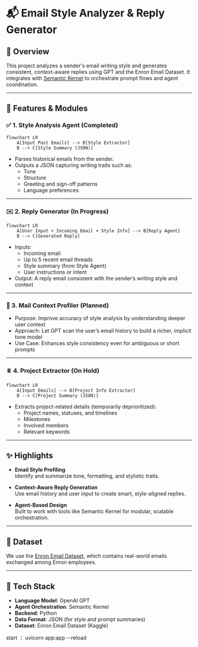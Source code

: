 # 📬 Email Style Analyzer & Reply Generator

## 🧠 Overview  
This project analyzes a sender's email writing style and generates consistent, context-aware replies using GPT and the Enron Email Dataset. It integrates with [Semantic Kernel](https://github.com/microsoft/semantic-kernel) to orchestrate prompt flows and agent coordination.

---

## 🚀 Features & Modules

### ✅ 1. Style Analysis Agent (Completed)

```mermaid
flowchart LR
    A[Input Past Emails] --> B[Style Extractor]
    B --> C[Style Summary (JSON)]
```

* Parses historical emails from the sender.
* Outputs a JSON capturing writing traits such as:
  * Tone
  * Structure
  * Greeting and sign-off patterns
  * Language preferences

---

### ✉️ 2. Reply Generator (In Progress)

```mermaid
flowchart LR
    A[User Input + Incoming Email + Style Info] --> B[Reply Agent]
    B --> C[Generated Reply]
```

* Inputs:
  * Incoming email
  * Up to 5 recent email threads
  * Style summary (from Style Agent)
  * User instructions or intent
* Output: A reply email consistent with the sender’s writing style and context

---

### 🧠 3. Mail Context Profiler (Planned)

* Purpose: Improve accuracy of style analysis by understanding deeper user context  
* Approach: Let GPT scan the user’s email history to build a richer, implicit tone model  
* Use Case: Enhances style consistency even for ambiguous or short prompts

---

### ⏸️ 4. Project Extractor (On Hold)

```mermaid
flowchart LR
    A[Input Emails] --> B[Project Info Extractor]
    B --> C[Project Summary (JSON)]
```

* Extracts project-related details (temporarily deprioritized):
  * Project names, statuses, and timelines
  * Milestones
  * Involved members
  * Relevant keywords

---

## ✨ Highlights

* **Email Style Profiling**  
  Identify and summarize tone, formatting, and stylistic traits.

* **Context-Aware Reply Generation**  
  Use email history and user input to create smart, style-aligned replies.

* **Agent-Based Design**  
  Built to work with tools like Semantic Kernel for modular, scalable orchestration.

---

## 📁 Dataset

We use the [Enron Email Dataset](https://www.kaggle.com/datasets/wcukierski/enron-email-dataset/data), which contains real-world emails exchanged among Enron employees.

---

## 🧱 Tech Stack

* **Language Model**: OpenAI GPT
* **Agent Orchestration**: Semantic Kernel
* **Backend**: Python
* **Data Format**: JSON (for style and prompt summaries)
* **Dataset**: Enron Email Dataset (Kaggle)

start ： uvicorn app:app --reload
